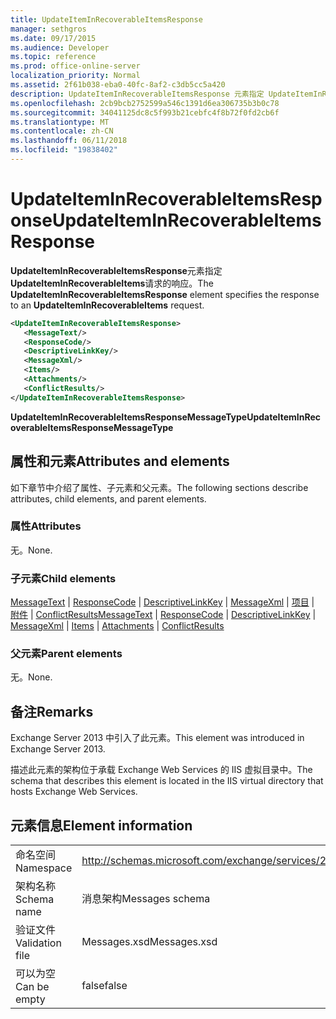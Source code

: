 ```yaml
---
title: UpdateItemInRecoverableItemsResponse
manager: sethgros
ms.date: 09/17/2015
ms.audience: Developer
ms.topic: reference
ms.prod: office-online-server
localization_priority: Normal
ms.assetid: 2f61b038-eba0-40fc-8af2-c3db5cc5a420
description: UpdateItemInRecoverableItemsResponse 元素指定 UpdateItemInRecoverableItems 请求的响应。
ms.openlocfilehash: 2cb9bcb2752599a546c1391d6ea306735b3b0c78
ms.sourcegitcommit: 34041125dc8c5f993b21cebfc4f8b72f0fd2cb6f
ms.translationtype: MT
ms.contentlocale: zh-CN
ms.lasthandoff: 06/11/2018
ms.locfileid: "19838402"
---
```

# <a name="updateiteminrecoverableitemsresponse"></a><span data-ttu-id="7e367-103">UpdateItemInRecoverableItemsResponse</span><span class="sxs-lookup"><span data-stu-id="7e367-103">UpdateItemInRecoverableItemsResponse</span></span>

<span data-ttu-id="7e367-104">**UpdateItemInRecoverableItemsResponse**元素指定**UpdateItemInRecoverableItems**请求的响应。</span><span class="sxs-lookup"><span data-stu-id="7e367-104">The **UpdateItemInRecoverableItemsResponse** element specifies the response to an **UpdateItemInRecoverableItems** request.</span></span> 
  
```XML
<UpdateItemInRecoverableItemsResponse>
   <MessageText/>
   <ResponseCode/>
   <DescriptiveLinkKey/>
   <MessageXml/>
   <Items/>
   <Attachments/>
   <ConflictResults/>
</UpdateItemInRecoverableItemsResponse>
```

 <span data-ttu-id="7e367-105">**UpdateItemInRecoverableItemsResponseMessageType**</span><span class="sxs-lookup"><span data-stu-id="7e367-105">**UpdateItemInRecoverableItemsResponseMessageType**</span></span>
## <a name="attributes-and-elements"></a><span data-ttu-id="7e367-106">属性和元素</span><span class="sxs-lookup"><span data-stu-id="7e367-106">Attributes and elements</span></span>

<span data-ttu-id="7e367-107">如下章节中介绍了属性、子元素和父元素。</span><span class="sxs-lookup"><span data-stu-id="7e367-107">The following sections describe attributes, child elements, and parent elements.</span></span>
  
### <a name="attributes"></a><span data-ttu-id="7e367-108">属性</span><span class="sxs-lookup"><span data-stu-id="7e367-108">Attributes</span></span>

<span data-ttu-id="7e367-109">无。</span><span class="sxs-lookup"><span data-stu-id="7e367-109">None.</span></span>
  
### <a name="child-elements"></a><span data-ttu-id="7e367-110">子元素</span><span class="sxs-lookup"><span data-stu-id="7e367-110">Child elements</span></span>

<span data-ttu-id="7e367-111">[MessageText](messagetext.md) | [ResponseCode](responsecode.md) | [DescriptiveLinkKey](descriptivelinkkey.md) | [MessageXml](messagexml.md) | [项目](items.md) | [附件](attachments-ex15websvcsotherref.md) | [ConflictResults](conflictresults.md)</span><span class="sxs-lookup"><span data-stu-id="7e367-111">[MessageText](messagetext.md) | [ResponseCode](responsecode.md) | [DescriptiveLinkKey](descriptivelinkkey.md) | [MessageXml](messagexml.md) | [Items](items.md) | [Attachments](attachments-ex15websvcsotherref.md) | [ConflictResults](conflictresults.md)</span></span>
  
### <a name="parent-elements"></a><span data-ttu-id="7e367-112">父元素</span><span class="sxs-lookup"><span data-stu-id="7e367-112">Parent elements</span></span>

<span data-ttu-id="7e367-113">无。</span><span class="sxs-lookup"><span data-stu-id="7e367-113">None.</span></span>
  
## <a name="remarks"></a><span data-ttu-id="7e367-114">备注</span><span class="sxs-lookup"><span data-stu-id="7e367-114">Remarks</span></span>

<span data-ttu-id="7e367-115">Exchange Server 2013 中引入了此元素。</span><span class="sxs-lookup"><span data-stu-id="7e367-115">This element was introduced in Exchange Server 2013.</span></span>
  
<span data-ttu-id="7e367-116">描述此元素的架构位于承载 Exchange Web Services 的 IIS 虚拟目录中。</span><span class="sxs-lookup"><span data-stu-id="7e367-116">The schema that describes this element is located in the IIS virtual directory that hosts Exchange Web Services.</span></span>
  
## <a name="element-information"></a><span data-ttu-id="7e367-117">元素信息</span><span class="sxs-lookup"><span data-stu-id="7e367-117">Element information</span></span>

|||
|:-----|:-----|
|<span data-ttu-id="7e367-118">命名空间</span><span class="sxs-lookup"><span data-stu-id="7e367-118">Namespace</span></span>  <br/> |http://schemas.microsoft.com/exchange/services/2006/messages  <br/> |
|<span data-ttu-id="7e367-119">架构名称</span><span class="sxs-lookup"><span data-stu-id="7e367-119">Schema name</span></span>  <br/> |<span data-ttu-id="7e367-120">消息架构</span><span class="sxs-lookup"><span data-stu-id="7e367-120">Messages schema</span></span>  <br/> |
|<span data-ttu-id="7e367-121">验证文件</span><span class="sxs-lookup"><span data-stu-id="7e367-121">Validation file</span></span>  <br/> |<span data-ttu-id="7e367-122">Messages.xsd</span><span class="sxs-lookup"><span data-stu-id="7e367-122">Messages.xsd</span></span>  <br/> |
|<span data-ttu-id="7e367-123">可以为空</span><span class="sxs-lookup"><span data-stu-id="7e367-123">Can be empty</span></span>  <br/> |<span data-ttu-id="7e367-124">false</span><span class="sxs-lookup"><span data-stu-id="7e367-124">false</span></span>  <br/> |
   

